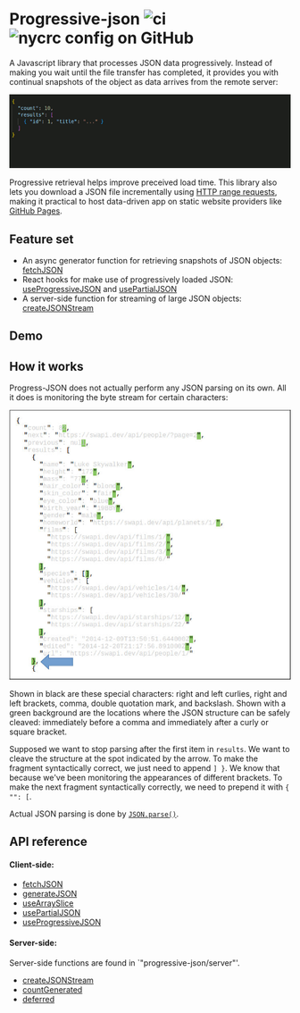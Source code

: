 # Progressive-json ![ci](https://img.shields.io/github/actions/workflow/status/chung-leong/progressive-json/node.js.yml?branch=main&label=Node.js%20CI&logo=github) ![nycrc config on GitHub](https://img.shields.io/nycrc/chung-leong/progressive-json)

A Javascript library that processes JSON data progressively. Instead of making you wait until
the file transfer has completed, it provides you with continual snapshots of the  object as
data arrives from the remote server: 

![Growing JSON](./doc/img/animation.gif)

Progressive retrieval helps improve preceived load time. This library also lets you download a
JSON file incrementally using 
[HTTP range requests](https://developer.mozilla.org/en-US/docs/Web/HTTP/Range_requests), 
making it practical to host data-driven app on static website providers like 
[GitHub Pages](https://pages.github.com/). 

## Feature set

* An async generator function for retrieving snapshots of JSON objects: [fetchJSON](./doc/fetchJSON.md)
* React hooks for make use of progressively loaded JSON: [useProgressiveJSON](./doc/useProgressiveJSON.md) and [usePartialJSON](./doc/usePartialJSON.md)
* A server-side function for streaming of large JSON objects: [createJSONStream](./doc/createJSONStream.md)

## Demo

## How it works

Progress-JSON does not actually perform any JSON parsing on its own. All it does is monitoring the byte stream for certain characters:

![Special characters](./doc/img/characters.jpg)

Shown in black are these special characters: right and left curlies, right and left brackets, comma, double quotation mark, and backslash. Shown with a green background are the locations where the JSON structure can be safely cleaved: immediately before a comma and immediately after a curly or square bracket.

Supposed we want to stop parsing after the first item in `results`. We want to cleave the structure at the spot indicated by the arrow. To make the fragment syntactically correct, we just need to append `] }`. We know that because we've been monitoring the appearances of different brackets. To make the next fragment syntactically correctly, we need to prepend it with `{ "": [`. 

Actual JSON parsing is done by 
[`JSON.parse()`](https://developer.mozilla.org/en-US/docs/Web/JavaScript/Reference/Global_Objects/JSON/parse). 

## API reference

#### Client-side:

* [fetchJSON](./doc/fetchJSON.md)
* [generateJSON](./doc/generateJSON.md)
* [useArraySlice](./doc/useArraySlice.md)
* [usePartialJSON](./doc/usePartialJSON.md)
* [useProgressiveJSON](./doc/useProgressiveJSON.md)

#### Server-side:

Server-side functions are found in `"progressive-json/server"'.

* [createJSONStream](./doc/createJSONStream.md)
* [countGenerated](./doc/countGenerated.md)
* [deferred](./doc/deferred.md)

